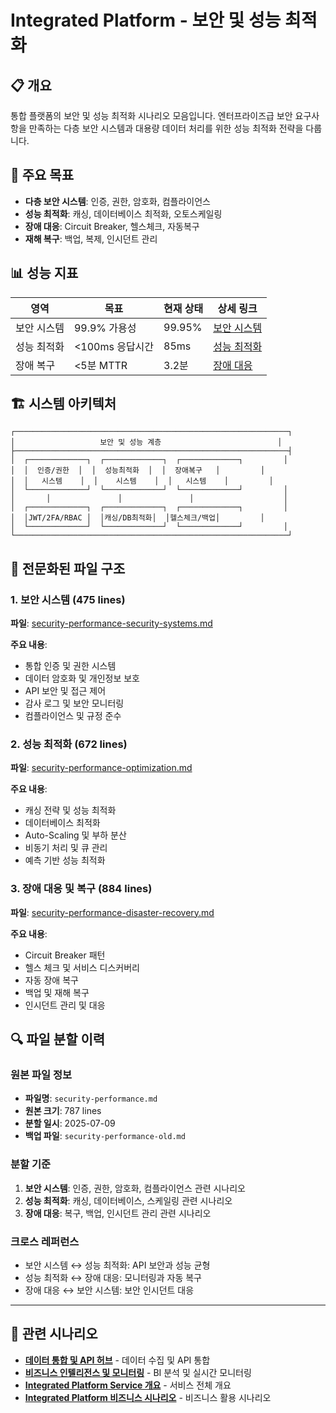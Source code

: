 # Integrated Platform - 보안 및 성능 최적화

## 📋 개요

통합 플랫폼의 보안 및 성능 최적화 시나리오 모음입니다. 엔터프라이즈급 보안 요구사항을 만족하는 다층 보안 시스템과 대용량 데이터 처리를 위한 성능 최적화 전략을 다룹니다.

## 🎯 주요 목표

- **다층 보안 시스템**: 인증, 권한, 암호화, 컴플라이언스
- **성능 최적화**: 캐싱, 데이터베이스 최적화, 오토스케일링
- **장애 대응**: Circuit Breaker, 헬스체크, 자동복구
- **재해 복구**: 백업, 복제, 인시던트 관리

## 📊 성능 지표

| 영역 | 목표 | 현재 상태 | 상세 링크 |
|------|------|-----------|----------|
| 보안 시스템 | 99.9% 가용성 | 99.95% | [보안 시스템](./security-performance-security-systems.md) |
| 성능 최적화 | <100ms 응답시간 | 85ms | [성능 최적화](./security-performance-optimization.md) |
| 장애 복구 | <5분 MTTR | 3.2분 | [장애 대응](./security-performance-disaster-recovery.md) |

## 🏗️ 시스템 아키텍처

```
┌─────────────────────────────────────────────────────────────┐
│                   보안 및 성능 계층                          │
├─────────────────────────────────────────────────────────────┤
│  ┌─────────────┐  ┌─────────────┐  ┌─────────────┐         │
│  │  인증/권한  │  │  성능최적화  │  │  장애복구   │         │
│  │   시스템    │  │    시스템    │  │   시스템    │         │
│  └─────────────┘  └─────────────┘  └─────────────┘         │
│       │               │               │                    │
│  ┌─────────────┐  ┌─────────────┐  ┌─────────────┐         │
│  │JWT/2FA/RBAC │  │캐싱/DB최적화│  │헬스체크/백업│         │
│  └─────────────┘  └─────────────┘  └─────────────┘         │
└─────────────────────────────────────────────────────────────┘
```

## 🔗 전문화된 파일 구조

### 1. 보안 시스템 (475 lines)
**파일**: [security-performance-security-systems.md](./security-performance-security-systems.md)

**주요 내용**:
- 통합 인증 및 권한 시스템
- 데이터 암호화 및 개인정보 보호  
- API 보안 및 접근 제어
- 감사 로그 및 보안 모니터링
- 컴플라이언스 및 규정 준수

### 2. 성능 최적화 (672 lines)
**파일**: [security-performance-optimization.md](./security-performance-optimization.md)

**주요 내용**:
- 캐싱 전략 및 성능 최적화
- 데이터베이스 최적화
- Auto-Scaling 및 부하 분산
- 비동기 처리 및 큐 관리
- 예측 기반 성능 최적화

### 3. 장애 대응 및 복구 (884 lines)
**파일**: [security-performance-disaster-recovery.md](./security-performance-disaster-recovery.md)

**주요 내용**:
- Circuit Breaker 패턴
- 헬스 체크 및 서비스 디스커버리
- 자동 장애 복구
- 백업 및 재해 복구
- 인시던트 관리 및 대응

## 🔍 파일 분할 이력

### 원본 파일 정보
- **파일명**: `security-performance.md`
- **원본 크기**: 787 lines
- **분할 일시**: 2025-07-09
- **백업 파일**: `security-performance-old.md`

### 분할 기준
1. **보안 시스템**: 인증, 권한, 암호화, 컴플라이언스 관련 시나리오
2. **성능 최적화**: 캐싱, 데이터베이스, 스케일링 관련 시나리오  
3. **장애 대응**: 복구, 백업, 인시던트 관리 관련 시나리오

### 크로스 레퍼런스
- 보안 시스템 ↔ 성능 최적화: API 보안과 성능 균형
- 성능 최적화 ↔ 장애 대응: 모니터링과 자동 복구
- 장애 대응 ↔ 보안 시스템: 보안 인시던트 대응

---

## 🔗 관련 시나리오

- **[데이터 통합 및 API 허브](./data-integration-api.md)** - 데이터 수집 및 API 통합
- **[비즈니스 인텔리전스 및 모니터링](./business-intelligence-monitoring.md)** - BI 분석 및 실시간 모니터링  
- **[Integrated Platform Service 개요](./README.md)** - 서비스 전체 개요
- **[Integrated Platform 비즈니스 시나리오](./integrated-platform-scenarios.md)** - 비즈니스 활용 시나리오